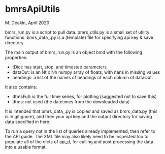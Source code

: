 # bmrsApiUtils
M. Deakin, April 2020

bmrs_run.py is a script to pull data.
bmrs_utils.py is a small set of utility functions.
bmrs_data_.py is a (template) file for specifying api key & save directory

The main output of bmrs_run.py is an object bmd with the following properties:
- tDict: has start, stop, and timestep parameters
- dataOut: is an Nt x Nh numpy array of floats, with nans in missing values
- headings: a list of the names of headings of each column of dataOut.

It also contains:
- dtmsFull: is the full time series, for plotting (suggested not to save this)
- dtms: not used (the datetimes from the downloaded data)

It is intended that bmrs_data_.py is copied and saved as bmrs_data.py (this 
is in gitignore), and then your api key and the output directory for saving
data specified in here.

To run a query not in the list of queries already implemented, then refer
to the API guide. The XML file may also likely need to be inspected too to
populate all of the dicts of api_d, for calling and post processing the data
into a usable format.